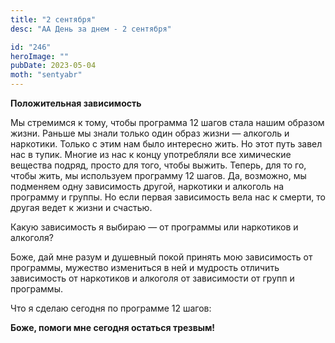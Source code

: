 ```yaml
---
title: "2 сентября"
desc: "АА День за днем - 2 сентября"

id: "246"
heroImage: ""
pubDate: 2023-05-04
moth: "sentyabr"
---
```


**Положительная зависимость**

Мы стремимся к тому, чтобы программа 12 шагов стала нашим образом жизни.
Раньше мы знали только один образ жизни — алкоголь и наркотики. Только с этим
нам было интересно жить. Но этот путь завел нас в тупик. Многие из нас к концу
употребляли все химические вещества подряд, просто для того, чтобы выжить.
Теперь, для то го, чтобы жить, мы используем программу 12 шагов. Да, возможно,
мы подменяем одну зависимость другой, наркотики и алкоголь на программу и
группы. Но если первая зависимость вела нас к смерти, то другая ведет к жизни
и счастью.

Какую зависимость я выбираю — от программы или наркотиков и алкоголя?

Боже, дай мне разум и душевный покой принять мою зависимость от программы,
мужество измениться в ней и мудрость отличить зависимость от наркотиков и
алкоголя от зависимости от групп и программы.

Что я сделаю сегодня по программе 12 шагов:

**Боже, помоги мне сегодня остаться трезвым!**
